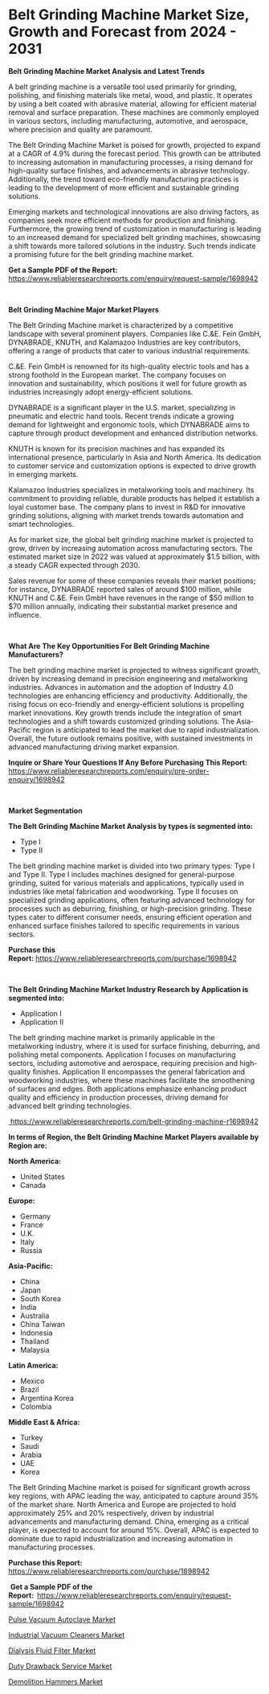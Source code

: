 <p><h1>Belt Grinding Machine Market Size, Growth and Forecast from 2024 - 2031</h1></p><p><strong>Belt Grinding Machine Market Analysis and Latest Trends</strong></p>
<p><p>A belt grinding machine is a versatile tool used primarily for grinding, polishing, and finishing materials like metal, wood, and plastic. It operates by using a belt coated with abrasive material, allowing for efficient material removal and surface preparation. These machines are commonly employed in various sectors, including manufacturing, automotive, and aerospace, where precision and quality are paramount.</p><p>The Belt Grinding Machine Market is poised for growth, projected to expand at a CAGR of 4.9% during the forecast period. This growth can be attributed to increasing automation in manufacturing processes, a rising demand for high-quality surface finishes, and advancements in abrasive technology. Additionally, the trend toward eco-friendly manufacturing practices is leading to the development of more efficient and sustainable grinding solutions.</p><p>Emerging markets and technological innovations are also driving factors, as companies seek more efficient methods for production and finishing. Furthermore, the growing trend of customization in manufacturing is leading to an increased demand for specialized belt grinding machines, showcasing a shift towards more tailored solutions in the industry. Such trends indicate a promising future for the belt grinding machine market.</p></p>
<p><strong>Get a Sample PDF of the Report:&nbsp;</strong> <a href="https://www.reliableresearchreports.com/enquiry/request-sample/1698942?utm_campaign=1605&utm_medium=2&utm_source=Github&utm_content=ia&utm_term=20102024&utm_id=belt-grinding-machine">https://www.reliableresearchreports.com/enquiry/request-sample/1698942</a></p>
<p>&nbsp;</p>
<p><strong>Belt Grinding Machine Major Market Players</strong></p>
<p><p>The Belt Grinding Machine market is characterized by a competitive landscape with several prominent players. Companies like C.&E. Fein GmbH, DYNABRADE, KNUTH, and Kalamazoo Industries are key contributors, offering a range of products that cater to various industrial requirements.</p><p>C.&E. Fein GmbH is renowned for its high-quality electric tools and has a strong foothold in the European market. The company focuses on innovation and sustainability, which positions it well for future growth as industries increasingly adopt energy-efficient solutions. </p><p>DYNABRADE is a significant player in the U.S. market, specializing in pneumatic and electric hand tools. Recent trends indicate a growing demand for lightweight and ergonomic tools, which DYNABRADE aims to capture through product development and enhanced distribution networks.</p><p>KNUTH is known for its precision machines and has expanded its international presence, particularly in Asia and North America. Its dedication to customer service and customization options is expected to drive growth in emerging markets.</p><p>Kalamazoo Industries specializes in metalworking tools and machinery. Its commitment to providing reliable, durable products has helped it establish a loyal customer base. The company plans to invest in R&D for innovative grinding solutions, aligning with market trends towards automation and smart technologies.</p><p>As for market size, the global belt grinding machine market is projected to grow, driven by increasing automation across manufacturing sectors. The estimated market size in 2022 was valued at approximately $1.5 billion, with a steady CAGR expected through 2030.</p><p>Sales revenue for some of these companies reveals their market positions; for instance, DYNABRADE reported sales of around $100 million, while KNUTH and C.&E. Fein GmbH have revenues in the range of $50 million to $70 million annually, indicating their substantial market presence and influence.</p></p>
<p>&nbsp;</p>
<p><strong>What Are The Key Opportunities For Belt Grinding Machine Manufacturers?</strong></p>
<p><p>The belt grinding machine market is projected to witness significant growth, driven by increasing demand in precision engineering and metalworking industries. Advances in automation and the adoption of Industry 4.0 technologies are enhancing efficiency and productivity. Additionally, the rising focus on eco-friendly and energy-efficient solutions is propelling market innovations. Key growth trends include the integration of smart technologies and a shift towards customized grinding solutions. The Asia-Pacific region is anticipated to lead the market due to rapid industrialization. Overall, the future outlook remains positive, with sustained investments in advanced manufacturing driving market expansion.</p></p>
<p><strong>Inquire or Share Your Questions If Any Before Purchasing This Report:</strong> <a href="https://www.reliableresearchreports.com/enquiry/pre-order-enquiry/1698942?utm_campaign=1605&utm_medium=2&utm_source=Github&utm_content=ia&utm_term=20102024&utm_id=belt-grinding-machine">https://www.reliableresearchreports.com/enquiry/pre-order-enquiry/1698942</a></p>
<p>&nbsp;</p>
<p><strong>Market Segmentation</strong></p>
<p><strong>The Belt Grinding Machine Market Analysis by types is segmented into:</strong></p>
<p><ul><li>Type I</li><li>Type II</li></ul></p>
<p><p>The belt grinding machine market is divided into two primary types: Type I and Type II. Type I includes machines designed for general-purpose grinding, suited for various materials and applications, typically used in industries like metal fabrication and woodworking. Type II focuses on specialized grinding applications, often featuring advanced technology for processes such as deburring, finishing, or high-precision grinding. These types cater to different consumer needs, ensuring efficient operation and enhanced surface finishes tailored to specific requirements in various sectors.</p></p>
<p><strong>Purchase this Report:&nbsp;</strong><a href="https://www.reliableresearchreports.com/purchase/1698942?utm_campaign=1605&utm_medium=2&utm_source=Github&utm_content=ia&utm_term=20102024&utm_id=belt-grinding-machine">https://www.reliableresearchreports.com/purchase/1698942</a></p>
<p>&nbsp;</p>
<p><strong>The Belt Grinding Machine Market Industry Research by Application is segmented into:</strong></p>
<p><ul><li>Application I</li><li>Application II</li></ul></p>
<p><p>The belt grinding machine market is primarily applicable in the metalworking industry, where it is used for surface finishing, deburring, and polishing metal components. Application I focuses on manufacturing sectors, including automotive and aerospace, requiring precision and high-quality finishes. Application II encompasses the general fabrication and woodworking industries, where these machines facilitate the smoothening of surfaces and edges. Both applications emphasize enhancing product quality and efficiency in production processes, driving demand for advanced belt grinding technologies.</p></p>
<p><a href="https://www.reliableresearchreports.com/belt-grinding-machine-r1698942?utm_campaign=1605&utm_medium=2&utm_source=Github&utm_content=ia&utm_term=20102024&utm_id=belt-grinding-machine">&nbsp;https://www.reliableresearchreports.com/belt-grinding-machine-r1698942</a></p>
<p><strong>In terms of Region, the Belt Grinding Machine Market Players available by Region are:</strong></p>
<p>
    <p> <strong> North America: </strong>
        <ul>
            <li>United States</li>
            <li>Canada</li>
        </ul>
        </p> 
    <p> <strong> Europe: </strong>
        <ul>
            <li>Germany</li>
            <li>France</li>
            <li>U.K.</li>
            <li>Italy</li>
            <li>Russia</li>
        </ul>
        </p> 
    <p> <strong> Asia-Pacific: </strong>
        <ul>
            <li>China</li>
            <li>Japan</li>
            <li>South Korea</li>
            <li>India</li>
            <li>Australia</li>
            <li>China Taiwan</li>
            <li>Indonesia</li>
            <li>Thailand</li>
            <li>Malaysia</li>
        </ul>
        </p> 
    <p> <strong> Latin America: </strong>
        <ul>
            <li>Mexico</li>
            <li>Brazil</li>
            <li>Argentina Korea</li>
            <li>Colombia</li>
        </ul>
        </p> 
    <p> <strong> Middle East & Africa: </strong>
        <ul>
            <li>Turkey</li>
            <li>Saudi</li>
            <li>Arabia</li>
            <li>UAE</li>
            <li>Korea</li>
        </ul>
    </p>
    </p>
<p><p>The Belt Grinding Machine market is poised for significant growth across key regions, with APAC leading the way, anticipated to capture around 35% of the market share. North America and Europe are projected to hold approximately 25% and 20% respectively, driven by industrial advancements and manufacturing demand. China, emerging as a critical player, is expected to account for around 15%. Overall, APAC is expected to dominate due to rapid industrialization and increasing automation in manufacturing processes.</p></p>
<p><strong>Purchase this Report: </strong><a href="https://www.reliableresearchreports.com/purchase/1698942?utm_campaign=1605&utm_medium=2&utm_source=Github&utm_content=ia&utm_term=20102024&utm_id=belt-grinding-machine">https://www.reliableresearchreports.com/purchase/1698942</a></p>
<p>&nbsp;<strong>Get a Sample PDF of the Report:&nbsp;&nbsp;</strong><a href="https://www.reliableresearchreports.com/enquiry/request-sample/1698942?utm_campaign=1605&utm_medium=2&utm_source=Github&utm_content=ia&utm_term=20102024&utm_id=belt-grinding-machine">https://www.reliableresearchreports.com/enquiry/request-sample/1698942</a></p>
<p><strong></strong></p>
<p><p><a href="https://www.linkedin.com/pulse/pulse-vacuum-autoclave-market-investigation-industry-rwmee?utm_campaign=1605&utm_medium=2&utm_source=Github&utm_content=ia&utm_term=20102024&utm_id=belt-grinding-machine">Pulse Vacuum Autoclave Market</a></p><p><a href="https://issuu.com/reportprime-2/docs/industrial-vacuum-cleaners-market-s_7d3b455783ae60?utm_campaign=1605&utm_medium=2&utm_source=Github&utm_content=ia&utm_term=20102024&utm_id=belt-grinding-machine">Industrial Vacuum Cleaners Market</a></p><p><a href="https://www.linkedin.com/pulse/dialysis-fluid-filter-market-refracting-trends-consumer-pokbe?utm_campaign=1605&utm_medium=2&utm_source=Github&utm_content=ia&utm_term=20102024&utm_id=belt-grinding-machine">Dialysis Fluid Filter Market</a></p><p><a href="https://github.com/HobertDavis43/Market-Research-Report-List-1/blob/main/duty-drawback-service-market.md?utm_campaign=1605&utm_medium=2&utm_source=Github&utm_content=ia&utm_term=20102024&utm_id=belt-grinding-machine">Duty Drawback Service Market</a></p><p><a href="https://issuu.com/reportprime-2/docs/demolition-hammers-market-size-2030_3cb6d979f87413?utm_campaign=1605&utm_medium=2&utm_source=Github&utm_content=ia&utm_term=20102024&utm_id=belt-grinding-machine">Demolition Hammers Market</a></p></p>